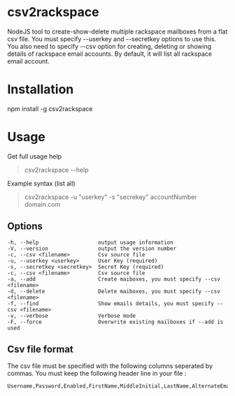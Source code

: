 # csv2rackspace 
NodeJS tool to create-show-delete multiple rackspace mailboxes from a flat csv file.
You must specify --userkey and --secretkey options to use this.
You also need to specify --csv option for creating, deleting or showing details of rackspace email accounts.
By default, it will list all rackspace email account.

# Installation

npm install -g csv2rackspace

# Usage

Get full usage help

> csv2rackspace --help

Example syntax (list all)

> csv2rackspace -u "userkey" -s "secrekey" accountNumber domain.com


## Options

    -h, --help                   output usage information
    -V, --version                output the version number
    -c, --csv <filename>         Csv source file
    -u, --userkey <userkey>      User Key (required)
    -s, --secretkey <secretkey>  Secret Key (required)
    -c, --csv <filename>         Csv source file
    -a, --add                    Create maiboxes, you must specify --csv <filename>
    -d, --delete                 Delete maiboxes, you must specify --csv <filename>
    -f, --find                   Show emails details, you must specify --csv <filename>
    -v, --verbose                Verbose mode
    -F, --force                  Overwrite existing mailboxes if --add is used

## Csv file format
The csv file must be specified with the following columns seperated by commas. You must keep the following header line in your file : 

    Username,Password,Enabled,FirstName,MiddleInitial,LastName,AlternateEmail,Organization,Department,Title,MobilePhoneNumber,BusinessPhoneNumber,Street,City,State,PostalCode,Country,Notes,UserID,CustomID